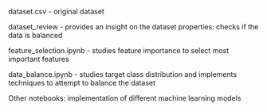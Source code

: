 dataset.csv - original dataset

dataset_review - provides an insight on the dataset properties: checks if the data is balanced

feature_selection.ipynb - studies feature importance to select most important features

data_balance.ipynb - studies target class distribution and implements techniques to attempt to balance the dataset

Other notebooks: implementation of different machine learning models
